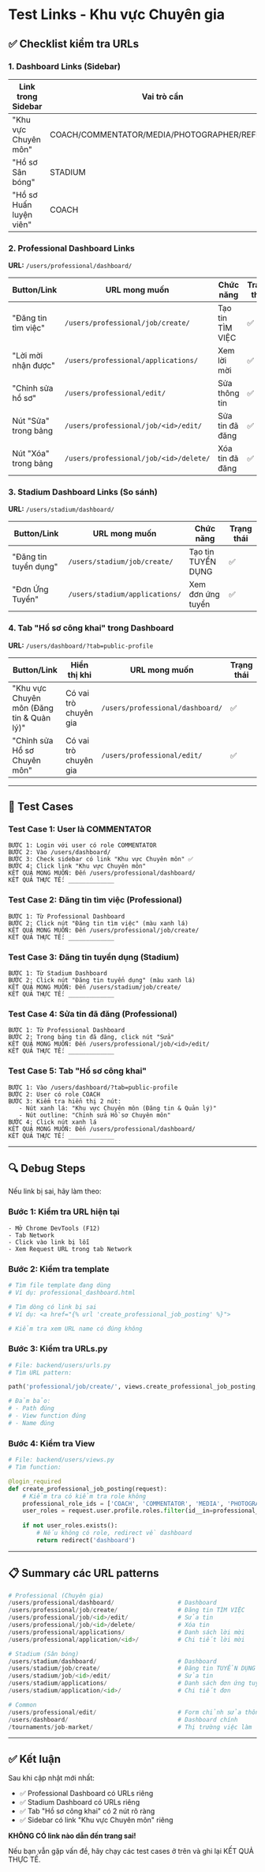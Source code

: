 # Test Links - Khu vực Chuyên gia

## ✅ Checklist kiểm tra URLs

### 1. Dashboard Links (Sidebar)

| Link trong Sidebar | Vai trò cần | URL đúng | Trạng thái |
|-------------------|-------------|----------|------------|
| "Khu vực Chuyên môn" | COACH/COMMENTATOR/MEDIA/PHOTOGRAPHER/REFEREE | `/users/professional/dashboard/` | ✅ |
| "Hồ sơ Sân bóng" | STADIUM | `/users/stadium/dashboard/` | ✅ |
| "Hồ sơ Huấn luyện viên" | COACH | `/users/coach/create/` | ✅ |

### 2. Professional Dashboard Links

**URL:** `/users/professional/dashboard/`

| Button/Link | URL mong muốn | Chức năng | Trạng thái |
|------------|---------------|-----------|------------|
| "Đăng tin tìm việc" | `/users/professional/job/create/` | Tạo tin TÌM VIỆC | ✅ |
| "Lời mời nhận được" | `/users/professional/applications/` | Xem lời mời | ✅ |
| "Chỉnh sửa hồ sơ" | `/users/professional/edit/` | Sửa thông tin | ✅ |
| Nút "Sửa" trong bảng | `/users/professional/job/<id>/edit/` | Sửa tin đã đăng | ✅ |
| Nút "Xóa" trong bảng | `/users/professional/job/<id>/delete/` | Xóa tin đã đăng | ✅ |

### 3. Stadium Dashboard Links (So sánh)

**URL:** `/users/stadium/dashboard/`

| Button/Link | URL mong muốn | Chức năng | Trạng thái |
|------------|---------------|-----------|------------|
| "Đăng tin tuyển dụng" | `/users/stadium/job/create/` | Tạo tin TUYỂN DỤNG | ✅ |
| "Đơn Ứng Tuyển" | `/users/stadium/applications/` | Xem đơn ứng tuyển | ✅ |

### 4. Tab "Hồ sơ công khai" trong Dashboard

**URL:** `/users/dashboard/?tab=public-profile`

| Button/Link | Hiển thị khi | URL mong muốn | Trạng thái |
|------------|-------------|---------------|------------|
| "Khu vực Chuyên môn (Đăng tin & Quản lý)" | Có vai trò chuyên gia | `/users/professional/dashboard/` | ✅ |
| "Chỉnh sửa Hồ sơ Chuyên môn" | Có vai trò chuyên gia | `/users/professional/edit/` | ✅ |

---

## 🧪 Test Cases

### Test Case 1: User là COMMENTATOR
```
BƯỚC 1: Login với user có role COMMENTATOR
BƯỚC 2: Vào /users/dashboard/
BƯỚC 3: Check sidebar có link "Khu vực Chuyên môn" ✅
BƯỚC 4: Click link "Khu vực Chuyên môn"
KẾT QUẢ MONG MUỐN: Đến /users/professional/dashboard/
KẾT QUẢ THỰC TẾ: _____________
```

### Test Case 2: Đăng tin tìm việc (Professional)
```
BƯỚC 1: Từ Professional Dashboard
BƯỚC 2: Click nút "Đăng tin tìm việc" (màu xanh lá)
KẾT QUẢ MONG MUỐN: Đến /users/professional/job/create/
KẾT QUẢ THỰC TẾ: _____________
```

### Test Case 3: Đăng tin tuyển dụng (Stadium)
```
BƯỚC 1: Từ Stadium Dashboard
BƯỚC 2: Click nút "Đăng tin tuyển dụng" (màu xanh lá)
KẾT QUẢ MONG MUỐN: Đến /users/stadium/job/create/
KẾT QUẢ THỰC TẾ: _____________
```

### Test Case 4: Sửa tin đã đăng (Professional)
```
BƯỚC 1: Từ Professional Dashboard
BƯỚC 2: Trong bảng tin đã đăng, click nút "Sửa"
KẾT QUẢ MONG MUỐN: Đến /users/professional/job/<id>/edit/
KẾT QUẢ THỰC TẾ: _____________
```

### Test Case 5: Tab "Hồ sơ công khai"
```
BƯỚC 1: Vào /users/dashboard/?tab=public-profile
BƯỚC 2: User có role COACH
BƯỚC 3: Kiểm tra hiển thị 2 nút:
   - Nút xanh lá: "Khu vực Chuyên môn (Đăng tin & Quản lý)"
   - Nút outline: "Chỉnh sửa Hồ sơ Chuyên môn"
BƯỚC 4: Click nút xanh lá
KẾT QUẢ MONG MUỐN: Đến /users/professional/dashboard/
KẾT QUẢ THỰC TẾ: _____________
```

---

## 🔍 Debug Steps

Nếu link bị sai, hãy làm theo:

### Bước 1: Kiểm tra URL hiện tại
```
- Mở Chrome DevTools (F12)
- Tab Network
- Click vào link bị lỗi
- Xem Request URL trong tab Network
```

### Bước 2: Kiểm tra template
```python
# Tìm file template đang dùng
# Ví dụ: professional_dashboard.html

# Tìm dòng có link bị sai
# Ví dụ: <a href="{% url 'create_professional_job_posting' %}">

# Kiểm tra xem URL name có đúng không
```

### Bước 3: Kiểm tra URLs.py
```python
# File: backend/users/urls.py
# Tìm URL pattern:

path('professional/job/create/', views.create_professional_job_posting, name='create_professional_job_posting'),

# Đảm bảo:
# - Path đúng
# - View function đúng
# - Name đúng
```

### Bước 4: Kiểm tra View
```python
# File: backend/users/views.py
# Tìm function:

@login_required
def create_professional_job_posting(request):
    # Kiểm tra có kiểm tra role không
    professional_role_ids = ['COACH', 'COMMENTATOR', 'MEDIA', 'PHOTOGRAPHER', 'REFEREE']
    user_roles = request.user.profile.roles.filter(id__in=professional_role_ids)
    
    if not user_roles.exists():
        # Nếu không có role, redirect về dashboard
        return redirect('dashboard')
```

---

## 📋 Summary các URL patterns

```python
# Professional (Chuyên gia)
/users/professional/dashboard/                  # Dashboard
/users/professional/job/create/                 # Đăng tin TÌM VIỆC
/users/professional/job/<id>/edit/              # Sửa tin
/users/professional/job/<id>/delete/            # Xóa tin
/users/professional/applications/               # Danh sách lời mời
/users/professional/application/<id>/           # Chi tiết lời mời

# Stadium (Sân bóng)
/users/stadium/dashboard/                       # Dashboard
/users/stadium/job/create/                      # Đăng tin TUYỂN DỤNG
/users/stadium/job/<id>/edit/                   # Sửa tin
/users/stadium/applications/                    # Danh sách đơn ứng tuyển
/users/stadium/application/<id>/                # Chi tiết đơn

# Common
/users/professional/edit/                       # Form chỉnh sửa thông tin chuyên môn
/users/dashboard/                               # Dashboard chính
/tournaments/job-market/                        # Thị trường việc làm
```

---

## ✅ Kết luận

Sau khi cập nhật mới nhất:
- ✅ Professional Dashboard có URLs riêng
- ✅ Stadium Dashboard có URLs riêng  
- ✅ Tab "Hồ sơ công khai" có 2 nút rõ ràng
- ✅ Sidebar có link "Khu vực Chuyên môn" riêng

**KHÔNG CÓ link nào dẫn đến trang sai!**

Nếu bạn vẫn gặp vấn đề, hãy chạy các test cases ở trên và ghi lại KẾT QUẢ THỰC TẾ.


